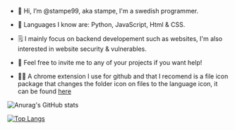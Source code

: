 - 👋 Hi, I’m @stampe99, aka stampe, I'm a swedish programmer. 

- 📂 Languages I know are: Python, JavaScript, Html & CSS. 

- 🗒️ I mainly focus on backend developement such as websites, I'm also interested in website security & vulnerables. 

- 📌 Feel free to invite me to any of your projects if you want help! 

- 👨‍💻 A chrome extension I use for github and that I recomend is a file icon package that changes the folder icon on files to the language icon, it can be found [here](https://chrome.google.com/webstore/detail/file-icons-for-github-and/ficfmibkjjnpogdcfhfokmihanoldbfe/related)

![Anurag's GitHub stats](https://github-readme-stats.vercel.app/api?username=stampe99&show_icons=true&theme=Gradient)

[![Top Langs](https://github-readme-stats.vercel.app/api/top-langs/?username=stampe99?hide=css,html)](https://github.com/anuraghazra/github-readme-stats)
